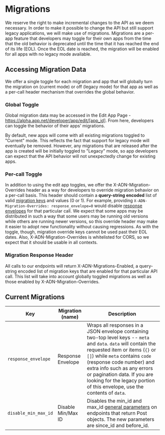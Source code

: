 # Migrations

We reserve the right to make incremental changes to the API as we deem necessary. In order to make it possible to change the API but still support legacy applications, we will make use of migrations. Migrations are a per-app feature that developers may toggle for their own apps from the time that the old behavior is deprecated until the time that it has reached the end of its life (EOL). Once the EOL date is reached, the migration will be enabled for all apps with no legacy mode available.

## Accessing Migration Data

We offer a single toggle for each migration and app that will globally turn the migration on (current mode) or off (legacy mode) for that app as well as a per-call header mechanism that overrides the global behavior.

### Global Toggle

Global migration data may be accessed in the Edit App Page - https://alpha.app.net/developer/app/edit/[app_id]. From here, developers can toggle the behavior of their apps' migrations.

By default, new apps will come with all existing migrations toggled to "Current" mode. This reflects the fact that support for legacy mode will eventually be removed. However, any migrations that are released after the app is created will be initially toggled to "Legacy" mode, so app developers can expect that the API behavior will not unexpectedly change for existing apps.

### Per-call Toggle
In addition to using the edit app toggles, we offer the X-ADN-Migration-Overrides header as a way for developers to override migration behavior on a per-call basis. This header should contain a **query-string encoded** list of valid [migration keys](#current-migrations) and values (0 or 1). For example, providing
`X-ADN-Migration-Overrides: response_envelope=0`
would disable [response envelopes](#current-migrations) for that particular call. We expect that some apps may be distributed in such a way that some users may be running old versions while others are running newer versions, so this override header may make it easier to adopt new functionality without causing regressions. As with the toggle, though, migration override keys cannot be used past their EOL dates. Also, X-ADN-Migration-Overrides is whitelisted for CORS, so we expect that it should be usable in all contexts.

### Migration Response Header
All calls to our endpoints will return X-ADN-Migrations-Enabled, a query-string encoded list of migration keys that are enabled for that particular API call. This list will take into account globally toggled migrations as well as those enabled by X-ADN-Migration-Overrides.

## Current Migrations

<table>
    <thead>
        <tr>
            <th>Key</th>
            <th>Migration (name)</th>
            <th>Description</th>
        </tr>
    </thead>
    <tbody>
        <tr>
            <td><code>response_envelope</code></td>
            <td>Response Envelope</td>
            <td>Wraps all responses in a JSON envelope containing two-top level keys -- <code>meta</code> and <code>data</code>. <code>data</code> will contain the requested item or items (<code>{}</code> or <code>[]</code>) while <code>meta</code> contains <code>code</code> (response code number) and extra info such as any errors or pagination data. If you are looking for the legacy portion of this envelope, use the contents of <code>data</code>.</td>
        </tr>
        <tr>
            <td><code>disable_min_max_id</code></td>
            <td>Disable Min/Max ID</td>
            <td>Disables the min_id and max_id <a href="resources/posts.md#general-parameters">general parameters</a> on endpoints that return Post objects. The new parameters are since_id and before_id.</td>
    </tbody>
</table>
